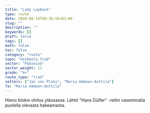 ```yaml
---
title: "Lady Layback"
type: route
date: 2020-08-16T09:38:56+03:00
slug: ""
description: ""
keywords: []
draft: false
tags: []
math: false
toc: false
category: "route"
topo: "Veikkola Trad"
sector: "Pääseinä"
sector_weight: 11
grade: "4+"
route_type: "trad"
setters: ["Jan von Plato", "Maria Hämeen-Anttila"]
fa: "Maria Hämeen-Anttila"
---
```


Hieno blokin ohitus yläosassa. Lähtö "Hans Dülfer" -reitin vasemmalla puolella olevasta hakeamasta.
